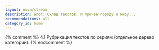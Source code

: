 ```yaml
---
layout: nova/stream
description: Блог. Склад текстов. И прочее городу и миру...
recommendations: all
category_id: home
---
```

<!-- title: Блог. Склад текстов. И прочее городу и миру... -->

{% comment %}
    4.1 Рубрикация текстов по сериям (отдельное дерево категорий).
{% endcomment %}
